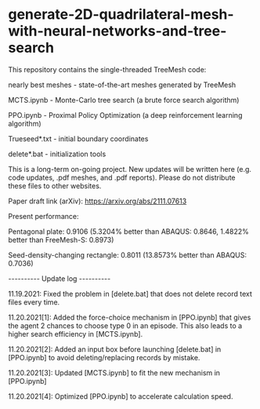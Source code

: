 # generate-2D-quadrilateral-mesh-with-neural-networks-and-tree-search
This repository contains the single-threaded TreeMesh code:

nearly best meshes - state-of-the-art meshes generated by TreeMesh

MCTS.ipynb - Monte-Carlo tree search (a brute force search algorithm)

PPO.ipynb - Proximal Policy Optimization (a deep reinforcement learning algorithm)

Trueseed*.txt - initial boundary coordinates

delete*.bat - initialization tools

This is a long-term on-going project. New updates will be written here (e.g. code updates, .pdf meshes, and .pdf reports). Please do not distribute these files to other websites.

Paper draft link (arXiv): https://arxiv.org/abs/2111.07613

Present performance:

Pentagonal plate: 0.9106 (5.3204% better than ABAQUS: 0.8646, 1.4822% better than FreeMesh-S: 0.8973)

Seed-density-changing rectangle: 0.8011 (13.8573% better than ABAQUS: 0.7036)

---------- Update log ----------

11.19.2021: Fixed the problem in [delete.bat] that does not delete record text files every time.

11.20.2021[1]: Added the force-choice mechanism in [PPO.ipynb] that gives the agent 2 chances to choose type 0 in an episode. This also leads to a higher search efficiency in [MCTS.ipynb].

11.20.2021[2]: Added an input box before launching [delete.bat] in [PPO.ipynb] to avoid deleting/replacing records by mistake.

11.20.2021[3]: Updated [MCTS.ipynb] to fit the new mechanism in [PPO.ipynb]

11.20.2021[4]: Optimized [PPO.ipynb] to accelerate calculation speed.
